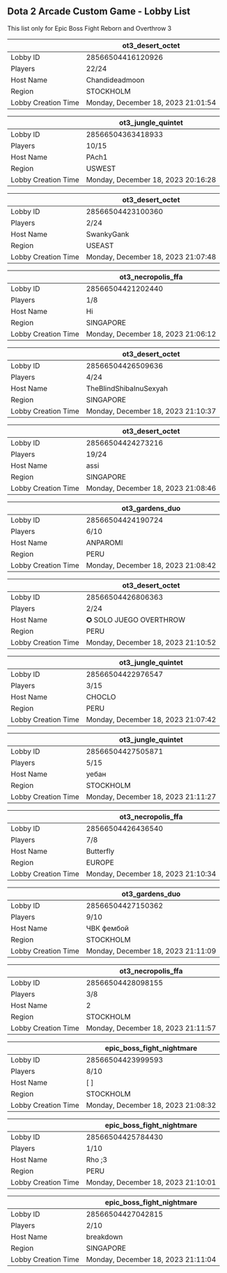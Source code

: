 ## Dota 2 Arcade Custom Game - Lobby List

This list only for Epic Boss Fight Reborn and Overthrow 3

|  | ot3_desert_octet |
| ------ | ------ |
| Lobby ID | 28566504416120926 |
| Players | 22/24 |
| Host Name | Chandideadmoon |
| Region | STOCKHOLM |
| Lobby Creation Time | Monday, December 18, 2023 21:01:54 |


|  | ot3_jungle_quintet |
| ------ | ------ |
| Lobby ID | 28566504363418933 |
| Players | 10/15 |
| Host Name | PAch1 |
| Region | USWEST |
| Lobby Creation Time | Monday, December 18, 2023 20:16:28 |


|  | ot3_desert_octet |
| ------ | ------ |
| Lobby ID | 28566504423100360 |
| Players | 2/24 |
| Host Name | SwankyGank |
| Region | USEAST |
| Lobby Creation Time | Monday, December 18, 2023 21:07:48 |


|  | ot3_necropolis_ffa |
| ------ | ------ |
| Lobby ID | 28566504421202440 |
| Players | 1/8 |
| Host Name | Hi |
| Region | SINGAPORE |
| Lobby Creation Time | Monday, December 18, 2023 21:06:12 |


|  | ot3_desert_octet |
| ------ | ------ |
| Lobby ID | 28566504426509636 |
| Players | 4/24 |
| Host Name | TheBlindShibaInuSexyah |
| Region | SINGAPORE |
| Lobby Creation Time | Monday, December 18, 2023 21:10:37 |


|  | ot3_desert_octet |
| ------ | ------ |
| Lobby ID | 28566504424273216 |
| Players | 19/24 |
| Host Name | assi |
| Region | SINGAPORE |
| Lobby Creation Time | Monday, December 18, 2023 21:08:46 |


|  | ot3_gardens_duo |
| ------ | ------ |
| Lobby ID | 28566504424190724 |
| Players | 6/10 |
| Host Name | ANPAROMI |
| Region | PERU |
| Lobby Creation Time | Monday, December 18, 2023 21:08:42 |


|  | ot3_desert_octet |
| ------ | ------ |
| Lobby ID | 28566504426806363 |
| Players | 2/24 |
| Host Name | ✪ SOLO JUEGO OVERTHROW |
| Region | PERU |
| Lobby Creation Time | Monday, December 18, 2023 21:10:52 |


|  | ot3_jungle_quintet |
| ------ | ------ |
| Lobby ID | 28566504422976547 |
| Players | 3/15 |
| Host Name | CHOCLO |
| Region | PERU |
| Lobby Creation Time | Monday, December 18, 2023 21:07:42 |


|  | ot3_jungle_quintet |
| ------ | ------ |
| Lobby ID | 28566504427505871 |
| Players | 5/15 |
| Host Name | уебан |
| Region | STOCKHOLM |
| Lobby Creation Time | Monday, December 18, 2023 21:11:27 |


|  | ot3_necropolis_ffa |
| ------ | ------ |
| Lobby ID | 28566504426436540 |
| Players | 7/8 |
| Host Name | Butterfly |
| Region | EUROPE |
| Lobby Creation Time | Monday, December 18, 2023 21:10:34 |


|  | ot3_gardens_duo |
| ------ | ------ |
| Lobby ID | 28566504427150362 |
| Players | 9/10 |
| Host Name | ЧВК фембой |
| Region | STOCKHOLM |
| Lobby Creation Time | Monday, December 18, 2023 21:11:09 |


|  | ot3_necropolis_ffa |
| ------ | ------ |
| Lobby ID | 28566504428098155 |
| Players | 3/8 |
| Host Name | 2 |
| Region | STOCKHOLM |
| Lobby Creation Time | Monday, December 18, 2023 21:11:57 |


|  | epic_boss_fight_nightmare |
| ------ | ------ |
| Lobby ID | 28566504423999593 |
| Players | 8/10 |
| Host Name | [                         ] |
| Region | STOCKHOLM |
| Lobby Creation Time | Monday, December 18, 2023 21:08:32 |


|  | epic_boss_fight_nightmare |
| ------ | ------ |
| Lobby ID | 28566504425784430 |
| Players | 1/10 |
| Host Name | Rho ;3 |
| Region | PERU |
| Lobby Creation Time | Monday, December 18, 2023 21:10:01 |


|  | epic_boss_fight_nightmare |
| ------ | ------ |
| Lobby ID | 28566504427042815 |
| Players | 2/10 |
| Host Name | breakdown |
| Region | SINGAPORE |
| Lobby Creation Time | Monday, December 18, 2023 21:11:04 |


